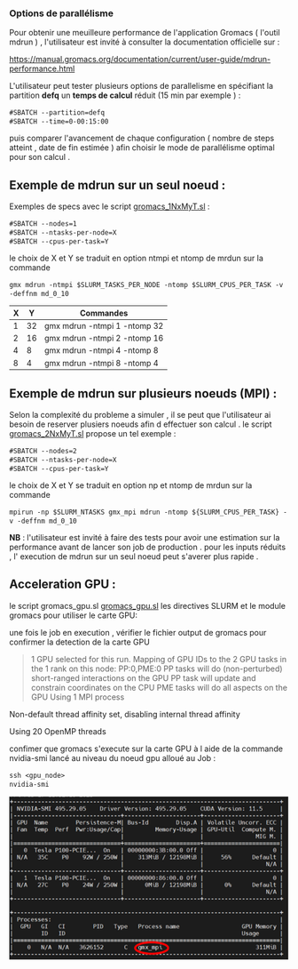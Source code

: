 ### Options de parallélisme 

Pour obtenir une meuilleure performance de l'application Gromacs ( l'outil mdrun ) , l'utilisateur est invité à consulter la documentation officielle sur : 

https://manual.gromacs.org/documentation/current/user-guide/mdrun-performance.html 

L'utilisateur peut tester plusieurs options de parallelisme  en spécifiant la partition **defq** un **temps de calcul** réduit (15 min par exemple )  : 

```
#SBATCH --partition=defq
#SBATCH --time=0-00:15:00
```

puis comparer l'avancement de chaque configuration  ( nombre de steps atteint , date de fin estimée )  afin  choisir le mode de parallélisme  optimal pour son  calcul  .

## Exemple de mdrun  sur un seul noeud : 

Exemples de specs avec le script [gromacs_1NxMyT.sl](gromacs_1NxMyT.sl)  :

```
#SBATCH --nodes=1
#SBATCH --ntasks-per-node=X
#SBATCH --cpus-per-task=Y
```

le choix de X et Y se traduit en option ntmpi et ntomp de mrdun sur la commande 
```
gmx mdrun -ntmpi $SLURM_TASKS_PER_NODE -ntomp $SLURM_CPUS_PER_TASK -v -deffnm md_0_10
```

| X  | Y  | Commandes                    | 
| ---| ---| -----------------------------| 
| 1  | 32 | gmx mdrun -ntmpi 1 -ntomp 32 |
| 2  | 16 | gmx mdrun -ntmpi 2 -ntomp 16 |
| 4  | 8  | gmx mdrun -ntmpi 4 -ntomp 8  | 
| 8  | 4  | gmx mdrun -ntmpi 8 -ntomp 4  | 

## Exemple de mdrun  sur plusieurs noeuds (MPI) : 

Selon la complexité du probleme a simuler , il se peut que l'utilisateur ai besoin de reserver plusiers noeuds afin d effectuer son calcul . le script  [gromacs_2NxMyT.sl](gromacs_2NxMyT.sl) propose un tel exemple : 

```
#SBATCH --nodes=2
#SBATCH --ntasks-per-node=X
#SBATCH --cpus-per-task=Y
```

le choix de X et Y se traduit en option np et ntomp de mrdun sur la commande 

```
mpirun -np $SLURM_NTASKS gmx_mpi mdrun -ntomp ${SLURM_CPUS_PER_TASK} -v -deffnm md_0_10
```

**NB** :  l'utilisateur est invité à faire des tests pour avoir une estimation sur la performance avant de lancer son job de production  . pour les inputs réduits , l' execution de mdrun sur un seul noeud peut s'averer plus rapide .


## Acceleration GPU : 

le script gromacs_gpu.sl [gromacs_gpu.sl](gromacs_gpu.sl)  les directives SLURM et le module gromacs pour utiliser le carte GPU:  

une fois le job en execution , vérifier le fichier output de gromacs pour confirmer la detection de la carte GPU  

> 1 GPU selected for this run.
Mapping of GPU IDs to the 2 GPU tasks in the 1 rank on this node:
  PP:0,PME:0
PP tasks will do (non-perturbed) short-ranged interactions on the GPU
PP task will update and constrain coordinates on the CPU
PME tasks will do all aspects on the GPU
Using 1 MPI process

Non-default thread affinity set, disabling internal thread affinity

Using 20 OpenMP threads 


confimer  que gromacs s'execute sur la carte GPU à l aide de la commande nvidia-smi lancé au niveau du noeud gpu alloué au Job :

```
ssh <gpu_node> 
nvidia-smi 
```

![gromacs_gpu_nvidia](./gromacs_gpu.png)


